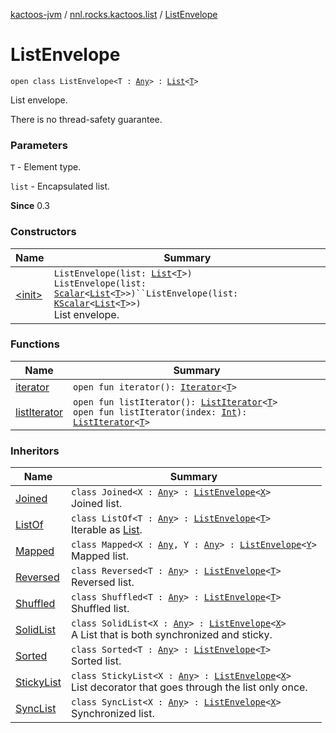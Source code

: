 [kactoos-jvm](../../index.md) / [nnl.rocks.kactoos.list](../index.md) / [ListEnvelope](./index.md)

# ListEnvelope

`open class ListEnvelope<T : `[`Any`](https://kotlinlang.org/api/latest/jvm/stdlib/kotlin/-any/index.html)`> : `[`List`](https://kotlinlang.org/api/latest/jvm/stdlib/kotlin.collections/-list/index.html)`<`[`T`](index.md#T)`>`

List envelope.

There is no thread-safety guarantee.

### Parameters

`T` - Element type.

`list` - Encapsulated list.

**Since**
0.3

### Constructors

| Name | Summary |
|---|---|
| [&lt;init&gt;](-init-.md) | `ListEnvelope(list: `[`List`](https://kotlinlang.org/api/latest/jvm/stdlib/kotlin.collections/-list/index.html)`<`[`T`](index.md#T)`>)`<br>`ListEnvelope(list: `[`Scalar`](../../nnl.rocks.kactoos/-scalar/index.md)`<`[`List`](https://kotlinlang.org/api/latest/jvm/stdlib/kotlin.collections/-list/index.html)`<`[`T`](index.md#T)`>>)``ListEnvelope(list: `[`KScalar`](../../nnl.rocks.kactoos/-k-scalar.md)`<`[`List`](https://kotlinlang.org/api/latest/jvm/stdlib/kotlin.collections/-list/index.html)`<`[`T`](index.md#T)`>>)`<br>List envelope. |

### Functions

| Name | Summary |
|---|---|
| [iterator](iterator.md) | `open fun iterator(): `[`Iterator`](https://kotlinlang.org/api/latest/jvm/stdlib/kotlin.collections/-iterator/index.html)`<`[`T`](index.md#T)`>` |
| [listIterator](list-iterator.md) | `open fun listIterator(): `[`ListIterator`](../-list-iterator/index.md)`<`[`T`](index.md#T)`>`<br>`open fun listIterator(index: `[`Int`](https://kotlinlang.org/api/latest/jvm/stdlib/kotlin/-int/index.html)`): `[`ListIterator`](../-list-iterator/index.md)`<`[`T`](index.md#T)`>` |

### Inheritors

| Name | Summary |
|---|---|
| [Joined](../-joined/index.md) | `class Joined<X : `[`Any`](https://kotlinlang.org/api/latest/jvm/stdlib/kotlin/-any/index.html)`> : `[`ListEnvelope`](./index.md)`<`[`X`](../-joined/index.md#X)`>`<br>Joined list. |
| [ListOf](../-list-of/index.md) | `class ListOf<T : `[`Any`](https://kotlinlang.org/api/latest/jvm/stdlib/kotlin/-any/index.html)`> : `[`ListEnvelope`](./index.md)`<`[`T`](../-list-of/index.md#T)`>`<br>Iterable as [List](https://kotlinlang.org/api/latest/jvm/stdlib/kotlin.collections/-list/index.html). |
| [Mapped](../-mapped/index.md) | `class Mapped<X : `[`Any`](https://kotlinlang.org/api/latest/jvm/stdlib/kotlin/-any/index.html)`, Y : `[`Any`](https://kotlinlang.org/api/latest/jvm/stdlib/kotlin/-any/index.html)`> : `[`ListEnvelope`](./index.md)`<`[`Y`](../-mapped/index.md#Y)`>`<br>Mapped list. |
| [Reversed](../-reversed/index.md) | `class Reversed<T : `[`Any`](https://kotlinlang.org/api/latest/jvm/stdlib/kotlin/-any/index.html)`> : `[`ListEnvelope`](./index.md)`<`[`T`](../-reversed/index.md#T)`>`<br>Reversed list. |
| [Shuffled](../-shuffled/index.md) | `class Shuffled<T : `[`Any`](https://kotlinlang.org/api/latest/jvm/stdlib/kotlin/-any/index.html)`> : `[`ListEnvelope`](./index.md)`<`[`T`](../-shuffled/index.md#T)`>`<br>Shuffled list. |
| [SolidList](../-solid-list/index.md) | `class SolidList<X : `[`Any`](https://kotlinlang.org/api/latest/jvm/stdlib/kotlin/-any/index.html)`> : `[`ListEnvelope`](./index.md)`<`[`X`](../-solid-list/index.md#X)`>`<br>A List that is both synchronized and sticky. |
| [Sorted](../-sorted/index.md) | `class Sorted<T : `[`Any`](https://kotlinlang.org/api/latest/jvm/stdlib/kotlin/-any/index.html)`> : `[`ListEnvelope`](./index.md)`<`[`T`](../-sorted/index.md#T)`>`<br>Sorted list. |
| [StickyList](../-sticky-list/index.md) | `class StickyList<X : `[`Any`](https://kotlinlang.org/api/latest/jvm/stdlib/kotlin/-any/index.html)`> : `[`ListEnvelope`](./index.md)`<`[`X`](../-sticky-list/index.md#X)`>`<br>List decorator that goes through the list only once. |
| [SyncList](../-sync-list/index.md) | `class SyncList<X : `[`Any`](https://kotlinlang.org/api/latest/jvm/stdlib/kotlin/-any/index.html)`> : `[`ListEnvelope`](./index.md)`<`[`X`](../-sync-list/index.md#X)`>`<br>Synchronized list. |
